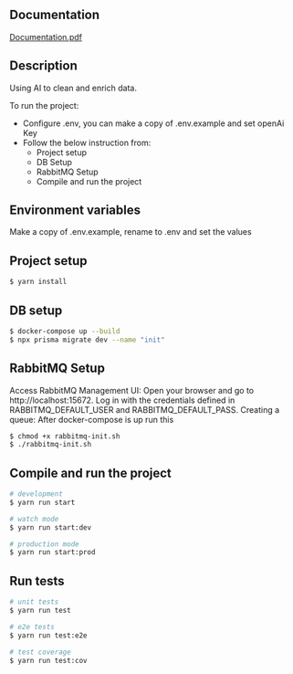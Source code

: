 ## Documentation
[Documentation.pdf](doc%2FDocumentation.pdf)

## Description

Using AI to clean and enrich data.

To run the project:
* Configure .env, you can make a copy of .env.example and set openAi Key
* Follow the below instruction from:
  * Project setup
  * DB Setup
  * RabbitMQ Setup
  * Compile and run the project

## Environment variables

Make a copy of .env.example, rename to .env and set the values

## Project setup

```bash
$ yarn install
```
## DB setup

```bash
$ docker-compose up --build
$ npx prisma migrate dev --name "init"
```

## RabbitMQ Setup
Access RabbitMQ Management UI: Open your browser and go to http://localhost:15672. Log in with the credentials defined in RABBITMQ_DEFAULT_USER and RABBITMQ_DEFAULT_PASS.
Creating a queue:
After docker-compose is up run this

```bash
$ chmod +x rabbitmq-init.sh
$ ./rabbitmq-init.sh
```
## Compile and run the project

```bash
# development
$ yarn run start

# watch mode
$ yarn run start:dev

# production mode
$ yarn run start:prod
```

## Run tests

```bash
# unit tests
$ yarn run test

# e2e tests
$ yarn run test:e2e

# test coverage
$ yarn run test:cov
```
